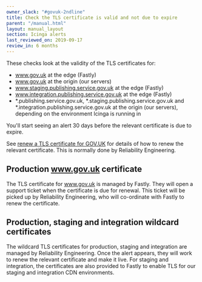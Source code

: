 ```yaml
---
owner_slack: "#govuk-2ndline"
title: Check the TLS certificate is valid and not due to expire
parent: "/manual.html"
layout: manual_layout
section: Icinga alerts
last_reviewed_on: 2019-09-17
review_in: 6 months
---
```


These checks look at the validity of the TLS certificates for:

* www.gov.uk at the edge (Fastly)
* www.gov.uk at the origin (our servers)
* www.staging.publishing.service.gov.uk at the edge (Fastly)
* www.integration.publishing.service.gov.uk at the edge (Fastly)
* \*.publishing.service.gov.uk, \*.staging.publishing.service.gov.uk and \*.integration.publishing.service.gov.uk at the origin (our servers), depending on the environment Icinga is running in

You'll start seeing an alert 30 days before the relevant certificate is due to
expire.

See [renew a TLS certificate for GOV.UK](/manual/renew-a-tls-certificate.html)
for details of how to renew the relevant certificate. This is normally done by
Reliability Engineering.

## Production www.gov.uk certificate

The TLS certificate for www.gov.uk is managed by Fastly. They will open a support
ticket when the certificate is due for renewal. This ticket will be picked up by
Reliability Engineering, who will co-ordinate with Fastly to renew the
certificate.

## Production, staging and integration wildcard certificates
The wildcard TLS certificates for production, staging and integration are
managed by Reliability Engineering. Once the alert appears, they will work to
renew the relevant certificate and make it live. For staging and integration,
the certificates are also provided to Fastly to enable TLS for our staging and
integration CDN environments.
